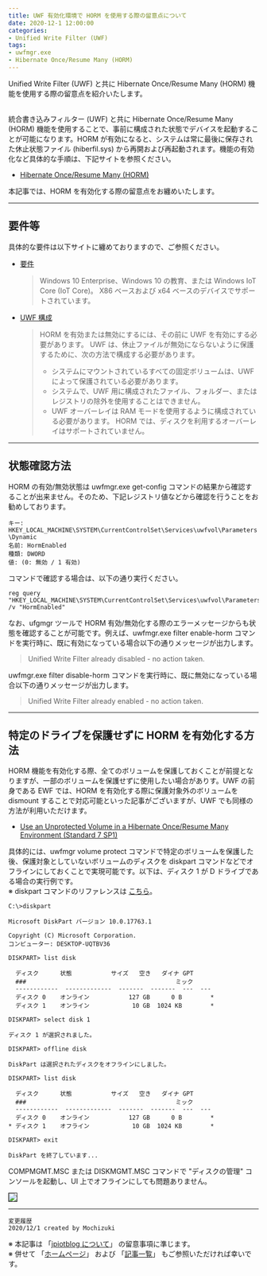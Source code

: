 ```yaml
---
title: UWF 有効化環境で HORM を使用する際の留意点について
date: 2020-12-1 12:00:00
categories:
- Unified Write Filter (UWF)
tags:
- uwfmgr.exe
- Hibernate Once/Resume Many (HORM)
---
```

Unified Write Filter (UWF) と共に Hibernate Once/Resume Many (HORM) 機能を使用する際の留意点を紹介いたします。  

<!-- more -->
<br>
統合書き込みフィルター (UWF) と共に Hibernate Once/Resume Many (HORM) 機能を使用することで、事前に構成された状態でデバイスを起動することが可能になります。HORM が有効になると、システムは常に最後に保存された休止状態ファイル (hiberfil.sys) から再開および再起動されます。機能の有効化など具体的な手順は、下記サイトを参照ください。  

- [Hibernate Once/Resume Many (HORM)](https://docs.microsoft.com/ja-jp/windows-hardware/customize/enterprise/hibernate-once-resume-many-horm-)

本記事では、HORM を有効化する際の留意点をお纏めいたします。  

***
## 要件等
具体的な要件は以下サイトに纏めておりますので、ご参照ください。  

- [要件](https://docs.microsoft.com/ja-jp/windows-hardware/customize/enterprise/hibernate-once-resume-many-horm-#requirements)
  >Windows 10 Enterprise、Windows 10 の教育、または Windows IoT Core (IoT Core)。 X86 ベースおよび x64 ベースのデバイスでサポートされています。  

- [UWF 構成](https://docs.microsoft.com/ja-jp/windows-hardware/customize/enterprise/hibernate-once-resume-many-horm-#uwf-configuration)
  >HORM を有効または無効にするには、その前に UWF を有効にする必要があります。 UWF は、休止ファイルが無効にならないように保護するために、次の方法で構成する必要があります。  
  >- システムにマウントされているすべての固定ボリュームは、UWF によって保護されている必要があります。  
  >- システムで、UWF 用に構成されたファイル、フォルダー、またはレジストリの除外を使用することはできません。  
  >- UWF オーバーレイは RAM モードを使用するように構成されている必要があります。 HORM では、ディスクを利用するオーバーレイはサポートされていません。

***
## 状態確認方法
HORM の有効/無効状態は uwfmgr.exe get-config コマンドの結果から確認することが出来ません。そのため、下記レジストリ値などから確認を行うことをお勧めしております。  

`キー: HKEY_LOCAL_MACHINE\SYSTEM\CurrentControlSet\Services\uwfvol\Parameters\Dynamic`  
`名前: HormEnabled`  
`種類: DWORD`  
`値: (0: 無効 / 1 有効)`  

コマンドで確認する場合は、以下の通り実行ください。  

```
reg query "HKEY_LOCAL_MACHINE\SYSTEM\CurrentControlSet\Services\uwfvol\Parameters\Dynamic" /v "HormEnabled"
```

なお、ufgmgr ツールで HORM 有効/無効化する際のエラーメッセージからも状態を確認することが可能です。例えば、uwfmgr.exe filter enable-horm コマンドを実行時に、既に有効になっている場合以下の通りメッセージが出力します。  
>Unified Write Filter already disabled - no action taken.  

uwfmgr.exe filter disable-horm コマンドを実行時に、既に無効になっている場合以下の通りメッセージが出力します。  
>Unified Write Filter already enabled - no action taken.  

***
## 特定のドライブを保護せずに HORM を有効化する方法
HORM 機能を有効化する際、全てのボリュームを保護しておくことが前提となりますが、一部のボリュームを保護せずに使用したい場合がありす。UWF の前身である EWF では、HORM を有効化する際に保護対象外のボリュームを dismount することで対応可能といった記事がございますが、UWF でも同様の方法が利用いただけます。  

- [Use an Unprotected Volume in a Hibernate Once/Resume Many Environment (Standard 7 SP1)](https://docs.microsoft.com/en-us/previous-versions/windows/embedded/ff794826(v=winembedded.60))  

具体的には、uwfmgr volume protect コマンドで特定のボリュームを保護した後、保護対象としていないボリュームのディスクを diskpart コマンドなどでオフラインにしておくことで実現可能です。以下は、ディスク 1 が D ドライブである場合の実行例です。  
※ diskpart コマンドのリファレンスは [こちら](https://docs.microsoft.com/en-us/windows-server/administration/windows-commands/diskpart)。

```
C:\>diskpart
 
Microsoft DiskPart バージョン 10.0.17763.1
 
Copyright (C) Microsoft Corporation.
コンピューター: DESKTOP-UQTBV36
 
DISKPART> list disk
 
  ディスク      状態           サイズ   空き   ダイナ GPT
  ###                                          ミック
  ------------  -------------  -------  -------  ---  ---
  ディスク 0    オンライン           127 GB      0 B        *
  ディスク 1    オンライン            10 GB  1024 KB        *
 
DISKPART> select disk 1
 
ディスク 1 が選択されました。
 
DISKPART> offline disk
 
DiskPart は選択されたディスクをオフラインにしました。
 
DISKPART> list disk
 
  ディスク      状態           サイズ   空き   ダイナ GPT
  ###                                          ミック
  ------------  -------------  -------  -------  ---  ---
  ディスク 0    オンライン           127 GB      0 B        *
* ディスク 1    オフライン            10 GB  1024 KB        *
 
DISKPART> exit
 
DiskPart を終了しています...
```

COMPMGMT.MSC または DISKMGMT.MSC コマンドで "ディスクの管理" コンソールを起動し、UI 上でオフラインにしても問題ありません。  

<img src="https://jpiotblog.github.io/images/UWF-HORM/UWF-disk-management-offline.png" align="left" border="1"><br clear="left">  


***
`変更履歴`  
`2020/12/1 created by Mochizuki`  

※ 本記事は 「[jpiotblog について](https://jpiotblog.github.io/blog/2020/01/01/about-jpiotblog/)」 の留意事項に準じます。  
※ 併せて 「[ホームページ](https://jpiotblog.github.io/blog/)」 および 「[記事一覧](https://jpiotblog.github.io/blog/archives/)」 もご参照いただければ幸いです。  